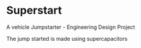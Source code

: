 # Superstart
A vehicle Jumpstarter - Engineering Design Project

The jump started is made using supercapacitors
